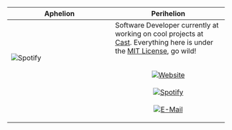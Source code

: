 Aphelion | Perihelion 
:-------------------------:|-------
![Spotify](https://novatorem.vercel.app/api/spotify-playing) &nbsp; &nbsp; &nbsp; &nbsp; &nbsp; &nbsp; &nbsp; &nbsp; &nbsp; &nbsp; &nbsp; &nbsp; &nbsp; &nbsp; &nbsp; &nbsp; &nbsp; &nbsp; &nbsp; &nbsp; &nbsp; &nbsp; &nbsp; &nbsp; &nbsp; &nbsp; &nbsp; &nbsp; &nbsp; &nbsp; &nbsp; &nbsp; &nbsp; &nbsp; &nbsp; &nbsp; &nbsp; &nbsp; &nbsp; &nbsp; &nbsp; &nbsp; &nbsp; &nbsp; &nbsp; &nbsp; &nbsp; &nbsp; &nbsp; &nbsp; &nbsp; &nbsp; &nbsp; &nbsp; &nbsp; &nbsp; &nbsp; &nbsp; &nbsp; &nbsp; &nbsp; &nbsp; &nbsp; &nbsp; &nbsp; &nbsp; &nbsp; &nbsp; &nbsp; &nbsp; &nbsp; &nbsp; &nbsp; &nbsp; &nbsp; &nbsp; &nbsp; &nbsp; &nbsp; &nbsp; &nbsp; &nbsp; &nbsp; &nbsp; &nbsp; &nbsp; &nbsp; | Software Developer currently at working on cool projects at [Cast](https://blacktrax.cast-soft.com/). Everything here is under the [MIT License](https://choosealicense.com/licenses/mit/), go wild!<br><br><p align="center">[![Website](https://img.shields.io/badge/website-.dev-blue.svg)](https://novac.dev)</center><br><br>[![Spotify](https://img.shields.io/badge/spotify-omni-green.svg)](https://open.spotify.com/user/omnitenebris)<br><br>[![E-Mail](https://img.shields.io/badge/email-reveal-9cf.svg)](https://mailhide.io/e/5ck1H)</p>

[//]: <> (&nbsp; is to have Aphelion take up more space)